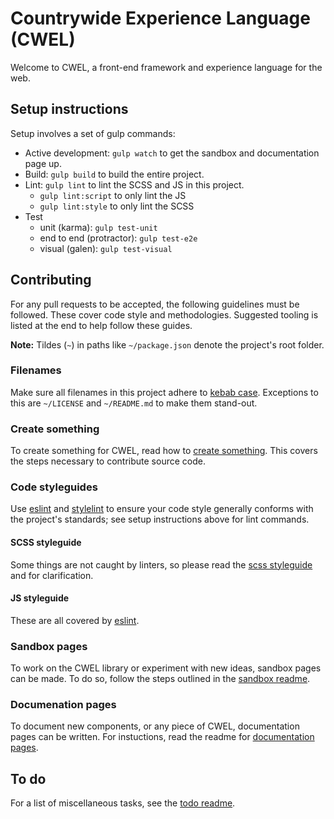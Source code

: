 # Countrywide Experience Language (CWEL)

Welcome to CWEL, a front-end framework and experience language for the web.


## Setup instructions

Setup involves a set of gulp commands:

- Active development: `gulp watch` to get the sandbox and documentation page up.
- Build: `gulp build` to build the entire project.
- Lint: `gulp lint` to lint the SCSS and JS in this project.
	- `gulp lint:script` to only lint the JS
	- `gulp lint:style` to only lint the SCSS
- Test
	- unit (karma): `gulp test-unit`
	- end to end (protractor): `gulp test-e2e`
	- visual (galen): `gulp test-visual`


## Contributing

For any pull requests to be accepted, the following guidelines must be followed.
These cover code style and methodologies. Suggested tooling is listed at the end
to help follow these guides.

**Note:** Tildes (`~`) in paths like `~/package.json` denote the project's
root folder.

### Filenames

Make sure all filenames in this project adhere to [kebab case](kebabcase).
Exceptions to this are `~/LICENSE` and `~/README.md` to make them stand-out.

### Create something

To create something for CWEL, read how to [create something](create-something).
This covers the steps necessary to contribute source code.

### Code styleguides

Use [eslint](eslint) and [stylelint](stylelint) to ensure your code style
generally conforms with the project's standards; see setup instructions above
for lint commands.

#### SCSS styleguide
Some things are not caught by linters, so please read the [scss styleguide](scss-styleguide)
and for clarification.

#### JS styleguide
These are all covered by [eslint](eslint).

### Sandbox pages

To work on the CWEL library or experiment with new ideas, sandbox pages
can be made. To do so, follow the steps outlined in the [sandbox readme](sandbox-readme).

### Documenation pages

To document new components, or any piece of CWEL, documentation pages
can be written. For instuctions, read the readme for [documentation pages](docs-readme).

## To do

For a list of miscellaneous tasks, see the [todo readme](todo-readme).



[eslint]: https://eslint.org/
[stylelint]: https://stylelint.io/
[grid-docs]: https://cwel-team.github.io/cwel/#!/layout/grid
[scss-organization]: ./readme/scss-organization.md
[scss-styleguide]: ./readme/scss-styleguide.md
[sandbox-readme]: ./readme/sandbox.md
[docs-readme]: ./readme/docs-site.md
[todo-readme]: ./readme/todo.md
[create-something]: ./readme/create-something.md
[kebabcase]: http://wiki.c2.com/?KebabCase
